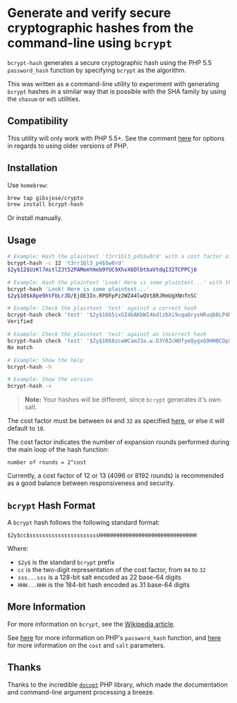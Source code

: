 # Generate and verify secure cryptographic hashes from the command-line using `bcrypt`

`bcrypt-hash` generates a secure cryptographic hash using the PHP 5.5 `password_hash` function by specifying `bcrypt` as the algorithm.

This was written as a command-line utility to experiment with generating `bcrypt` hashes in a similar way that is possible with the SHA family by using the `shasum` or `md5` utilities.

## Compatibility
This utility will only work with PHP 5.5+. See the comment [here](http://stackoverflow.com/a/17073604) for options in regards to using older versions of PHP.

## Installation

Use `homebrew`:
```bash
brew tap gibsjose/crypto
brew install bcrypt-hash
```

Or install manually.

## Usage
```bash
# Example: Hash the plaintext 't3rr1bl3_p4$$w0rd' with a cost factor of 12
bcrypt-hash -c 12 't3rr1bl3_p4$$w0rd'
$2y$12$UzKl7mitlZJt52PAMemYmeb9YUC9XhvX6DlbtbaVtdqI32TCPPCj6

# Example: Hash the plaintext 'Look! Here is some plaintext...' with the default cost factor of 10
bcrypt-hash 'Look! Here is some plaintext...'
$2y$10$k8pe9htFbLrJD/EjOE3In.RPOFpPz2WZ44lwQVt8RJRmUgXNnfnSC

# Example: Check the plaintext 'test' against a correct hash
bcrypt-hash check 'test' '$2y$10$5ixGI4bAKbWI4bdlzbXi9uqaOrysHRuqbBLP4N8HhgPL6c5yIuS2a'
Verified

# Example: Check the plaintext 'test' against an incorrect hash
bcrypt-hash check 'test' '$2y$10$8zcwWCamJ3a.w.D3Y82cWOfyeQygxG9HHBCOpXy7w18I2cbsN9IC2'
No match

# Example: Show the help
bcrypt-hash -h

# Example: Show the version
bcrypt-hash -v
```
>**Note:** Your hashes will be different, since `bcrypt` generates it's own salt.

The cost factor must be between `04` and `32` as specified [here](https://secure.php.net/manual/en/function.crypt.php), or else it will default to `10`.

The cost factor indicates the number of expansion rounds performed during the main loop of the hash function:
```
number of rounds = 2^cost
```

Currently, a cost factor of 12 or 13 (4096 or 8192 rounds) is recommended as a good balance between responsiveness and security.

## `bcrypt` Hash Format
A `bcrypt` hash follows the following standard format:
```
$2y$cc$ssssssssssssssssssssssHHHHHHHHHHHHHHHHHHHHHHHHHHHHHHH
```

Where:
* `$2y$` is the standard `bcrypt` prefix
* `cc` is the two-digit representation of the cost factor, from `04` to `32`
* `sss...sss` is a 128-bit salt encoded as 22 base-64 digits
* `HHH...HHH` is the 184-bit hash encoded as 31 base-64 digits

## More Information
For more information on `bcrypt`, see the [Wikipedia article](https://en.wikipedia.org/wiki/Bcrypt).

See [here](https://secure.php.net/manual/en/function.password-hash.php) for more information on PHP's `password_hash` function, and [here](https://secure.php.net/manual/en/function.crypt.php) for more information on the `cost` and `salt` parameters.

## Thanks
Thanks to the incredible [`docopt`](https://github.com/docopt/docopt.php) PHP library, which made the documentation and command-line argument processing a breeze.
